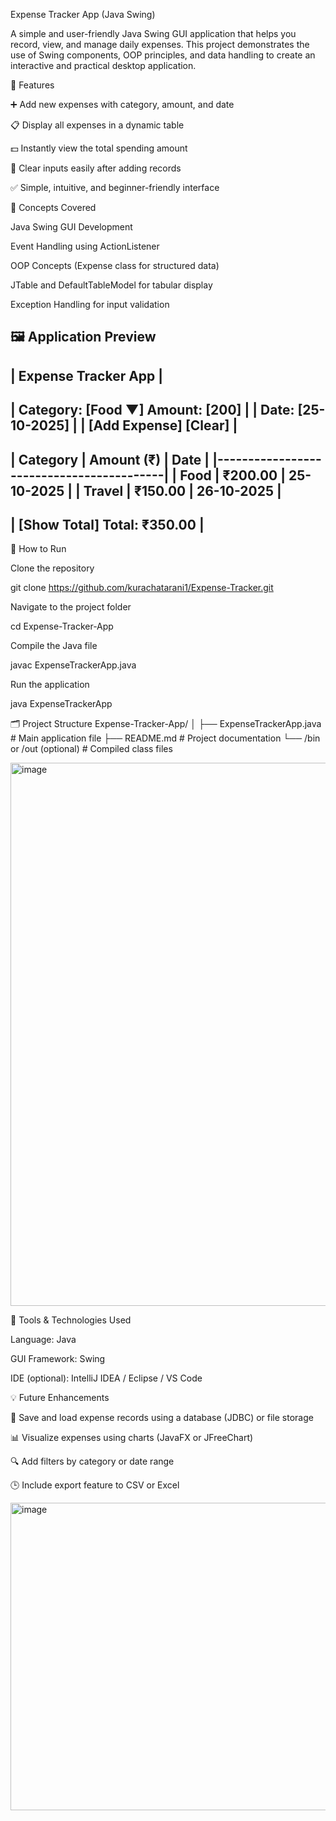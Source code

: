 Expense Tracker App (Java Swing)

A simple and user-friendly Java Swing GUI application that helps you record, view, and manage daily expenses.
This project demonstrates the use of Swing components, OOP principles, and data handling to create an interactive and practical desktop application.

🚀 Features

➕ Add new expenses with category, amount, and date

📋 Display all expenses in a dynamic table

💵 Instantly view the total spending amount

🧹 Clear inputs easily after adding records

✅ Simple, intuitive, and beginner-friendly interface

🧠 Concepts Covered

Java Swing GUI Development

Event Handling using ActionListener

OOP Concepts (Expense class for structured data)

JTable and DefaultTableModel for tabular display

Exception Handling for input validation

🖼️ Application Preview
--------------------------------------------
|          Expense Tracker App             |
--------------------------------------------
| Category: [Food ▼]   Amount: [200]       |
| Date: [25-10-2025]                       |
| [Add Expense] [Clear]                    |
--------------------------------------------
|   Category   |  Amount (₹)  |   Date     |
|------------------------------------------|
|   Food       |   ₹200.00    | 25-10-2025 |
|   Travel     |   ₹150.00    | 26-10-2025 |
--------------------------------------------
| [Show Total]           Total: ₹350.00    |
--------------------------------------------

🧩 How to Run

Clone the repository

git clone https://github.com/kurachatarani1/Expense-Tracker.git 


Navigate to the project folder

cd Expense-Tracker-App


Compile the Java file

javac ExpenseTrackerApp.java


Run the application

java ExpenseTrackerApp

🗂️ Project Structure
Expense-Tracker-App/
│
├── ExpenseTrackerApp.java    # Main application file
├── README.md                 # Project documentation
└── /bin or /out (optional)   # Compiled class files

<img width="1084" height="869" alt="image" src="https://github.com/user-attachments/assets/167eb9ab-3444-4bf1-ba11-b064f5cbcb1f" />


🧰 Tools & Technologies Used

Language: Java

GUI Framework: Swing

IDE (optional): IntelliJ IDEA / Eclipse / VS Code

💡 Future Enhancements

💾 Save and load expense records using a database (JDBC) or file storage

📊 Visualize expenses using charts (JavaFX or JFreeChart)

🔍 Add filters by category or date range

🕒 Include export feature to CSV or Excel

<img width="732" height="492" alt="image" src="https://github.com/user-attachments/assets/b5eebceb-c699-41c9-a2ac-4e9281ff5981" />
